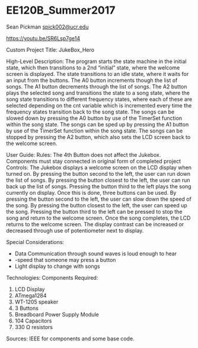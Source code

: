 # EE120B_Summer2017
Sean Pickman
spick002@ucr.edu

https://youtu.be/SR6Lsp7ge14

Custom Project Title: JukeBox_Hero

High-Level Description:
The program starts the state machine in the initial state, which then transitions to a 2nd “initial” state, where the welcome screen is displayed.  The state transitions to an idle state, where it waits for an input from the buttons.  The A0 button increments though the list of songs.  The A1 button decrements through the list of songs.  The A2 button plays the selected song and transitions the state to a song state, where the song state transitions to different frequency states, where each of these are selected depending on the cnt variable which is incremented every time the frequency states transition back to the song state.  The songs can be slowed down by pressing the A0 button by use of the TimerSet function within the song state. The songs can be sped up by pressing the A1 button by use of the TimerSet function within the song state.  The songs can be stopped by pressing the A2 button, which also sets the LCD screen back to the welcome screen.

User Guide: 
	Rules:
		The 4th Button does not affect the Jukebox.
		Components must stay connected in original form of completed project
Controls:
The Jukebox displays a welcome screen on the LCD display when turned on.  By pressing the button second to the left, the user can run down the list of songs.  By pressing the button closest to the left, the user can run back up the list of songs.  Pressing the button third to the left plays the song currently on display.  Once this is done, three buttons can be used. By pressing the button second to the left, the user can slow down the speed of the song.  By pressing the button closest to the left, the user can speed up the song.  Pressing the button third to the left can be pressed to stop the song and return to the welcome screen.  Once the song completes, the LCD returns to the welcome screen.  The display contrast can be increased or decreased through use of potentiometer next to display.

Special Considerations:
-	Data Communication through sound waves is loud enough to hear
-	-speed that someone may press a button
-	Light display to change with songs


Technologies: Components Required:
1.  LCD Display
2. ATmega1284
3. WT-1205 speaker
4. 3 Buttons
5. Breadboard Power Supply Module
6. 104 Capacitors
7. 330 Ω resistors

			
Sources: IEEE for components and some base code.


